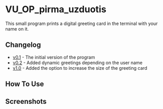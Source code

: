 # VU_OP_pirma_uzduotis
This small program prints a digital greeting card in the terminal with your name on it.

## Changelog
* [v0.1](https://github.com/Miautawn/VU_OP_pirma_uzduotis/releases/tag/v0.1) - The initial version of the program
* [v0.2](https://github.com/Miautawn/VU_OP_Uzduotis1/releases/tag/v0.2) - Added dynamic greetings depending on the user name
* [v1.0]() - Added the option to increase the size of the greeting card

## How To Use


## Screenshots

